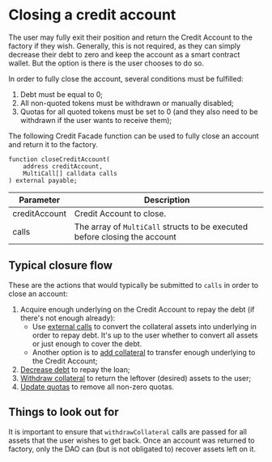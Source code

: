 # Closing a credit account

The user may fully exit their position and return the Credit Account to the factory if they wish. Generally, this is not required, as they can simply decrease their debt to zero and keep the account as a smart contract wallet. But the option is there is the user chooses to do so.

In order to fully close the account, several conditions must be fulfilled:

1. Debt must be equal to 0;
2. All non-quoted tokens must be withdrawn or manually disabled;
3. Quotas for all quoted tokens must be set to 0 (and they also need to be withdrawn if the user wants to receive them);

The following Credit Facade function can be used to fully close an account and return it to the factory.

```solidity
function closeCreditAccount(
    address creditAccount,
    MultiCall[] calldata calls
) external payable;
```

| Parameter     | Description                                                                |
| ------------- | -------------------------------------------------------------------------- |
| creditAccount | Credit Account to close.                                                   |
| calls         | The array of `MultiCall` structs to be executed before closing the account |

## Typical closure flow

These are the actions that would typically be submitted to `calls` in order to close an account:

1. Acquire enough underlying on the Credit Account to repay the debt (if there's not enough already):
   - Use [external calls](multicall/external-calls) to convert the collateral assets into underlying in order to repay debt. It's up to the user whether to convert all assets or just enough to cover the debt.
   - Another option is to [add collateral](multicall/add-collateral) to transfer enough underlying to the Credit Account;
2. [Decrease debt](multicall/debt-management) to repay the loan;
3. [Withdraw collateral](multicall/withdraw-collateral) to return the leftover (desired) assets to the user;
4. [Update quotas](multicall/update-quota) to remove all non-zero quotas.

## Things to look out for

It is important to ensure that `withdrawCollateral` calls are passed for all assets that the user wishes to get back. Once an account was returned to factory, only the DAO can (but is not obligated to) recover assets left on it.
